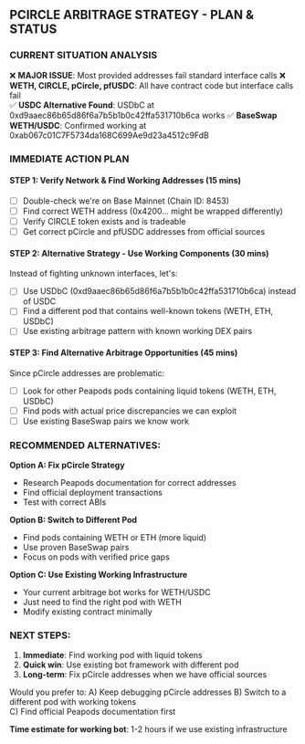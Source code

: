 ## PCIRCLE ARBITRAGE STRATEGY - PLAN & STATUS

### CURRENT SITUATION ANALYSIS
❌ **MAJOR ISSUE**: Most provided addresses fail standard interface calls
❌ **WETH, CIRCLE, pCircle, pfUSDC**: All have contract code but interface calls fail  
✅ **USDC Alternative Found**: USDbC at 0xd9aaec86b65d86f6a7b5b1b0c42ffa531710b6ca works
✅ **BaseSwap WETH/USDC**: Confirmed working at 0xab067c01C7F5734da168C699Ae9d23a4512c9FdB

### IMMEDIATE ACTION PLAN

#### STEP 1: Verify Network & Find Working Addresses (15 mins)
- [ ] Double-check we're on Base Mainnet (Chain ID: 8453)
- [ ] Find correct WETH address (0x4200... might be wrapped differently)  
- [ ] Verify CIRCLE token exists and is tradeable
- [ ] Get correct pCircle and pfUSDC addresses from official sources

#### STEP 2: Alternative Strategy - Use Working Components (30 mins)
Instead of fighting unknown interfaces, let's:
- [ ] Use USDbC (0xd9aaec86b65d86f6a7b5b1b0c42ffa531710b6ca) instead of USDC
- [ ] Find a different pod that contains well-known tokens (WETH, ETH, USDbC)
- [ ] Use existing arbitrage pattern with known working DEX pairs

#### STEP 3: Find Alternative Arbitrage Opportunities (45 mins)
Since pCircle addresses are problematic:
- [ ] Look for other Peapods pods containing liquid tokens (WETH, ETH, USDbC)
- [ ] Find pods with actual price discrepancies we can exploit
- [ ] Use existing BaseSwap pairs we know work

### RECOMMENDED ALTERNATIVES:

**Option A: Fix pCircle Strategy**
- Research Peapods documentation for correct addresses
- Find official deployment transactions
- Test with correct ABIs

**Option B: Switch to Different Pod** 
- Find pods containing WETH or ETH (more liquid)  
- Use proven BaseSwap pairs
- Focus on pods with verified price gaps

**Option C: Use Existing Working Infrastructure**
- Your current arbitrage bot works for WETH/USDC
- Just need to find the right pod with WETH
- Modify existing contract minimally

### NEXT STEPS:

1. **Immediate**: Find working pod with liquid tokens
2. **Quick win**: Use existing bot framework with different pod
3. **Long-term**: Fix pCircle addresses when we have official sources

Would you prefer to:
A) Keep debugging pCircle addresses
B) Switch to a different pod with working tokens  
C) Find official Peapods documentation first

**Time estimate for working bot**: 1-2 hours if we use existing infrastructure

